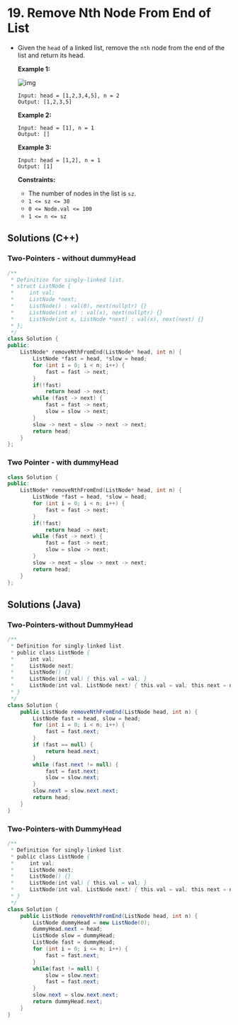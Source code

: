 # 19. Remove Nth Node From End of List
- Given the `head` of a linked list, remove the `nth` node from the end of the list and return its head.

   

  **Example 1:**

  ![img](https://assets.leetcode.com/uploads/2020/10/03/remove_ex1.jpg)

  ```
  Input: head = [1,2,3,4,5], n = 2
  Output: [1,2,3,5]
  ```

  **Example 2:**

  ```
  Input: head = [1], n = 1
  Output: []
  ```

  **Example 3:**

  ```
  Input: head = [1,2], n = 1
  Output: [1]
  ```

   

  **Constraints:**

  - The number of nodes in the list is `sz`.
  - `1 <= sz <= 30`
  - `0 <= Node.val <= 100`
  - `1 <= n <= sz`
## Solutions (C++)

### Two-Pointers - without dummyHead

```c++
/**
 * Definition for singly-linked list.
 * struct ListNode {
 *     int val;
 *     ListNode *next;
 *     ListNode() : val(0), next(nullptr) {}
 *     ListNode(int x) : val(x), next(nullptr) {}
 *     ListNode(int x, ListNode *next) : val(x), next(next) {}
 * };
 */
class Solution {
public:
    ListNode* removeNthFromEnd(ListNode* head, int n) {
        ListNode *fast = head, *slow = head;
        for (int i = 0; i < n; i++) {
            fast = fast -> next;
        }
        if(!fast)
            return head -> next;
        while (fast -> next) {
            fast = fast -> next;
            slow = slow -> next;
        }
        slow -> next = slow -> next -> next;
        return head;
    }
};
```

### Two Pointer - with dummyHead

```c++
class Solution {
public:
    ListNode* removeNthFromEnd(ListNode* head, int n) {
        ListNode *fast = head, *slow = head;
        for (int i = 0; i < n; i++) {
            fast = fast -> next;
        }
        if(!fast)
            return head -> next;
        while (fast -> next) {
            fast = fast -> next;
            slow = slow -> next;
        }
        slow -> next = slow -> next -> next;
        return head;
    }
};
```

## Solutions (Java)

### Two-Pointers-without DummyHead

```java
/**
 * Definition for singly-linked list.
 * public class ListNode {
 *     int val;
 *     ListNode next;
 *     ListNode() {}
 *     ListNode(int val) { this.val = val; }
 *     ListNode(int val, ListNode next) { this.val = val; this.next = next; }
 * }
 */
class Solution {
    public ListNode removeNthFromEnd(ListNode head, int n) {
        ListNode fast = head, slow = head;
        for (int i = 0; i < n; i++) {
            fast = fast.next;
        }
        if (fast == null) {
            return head.next;
        }
        while (fast.next != null) {
            fast = fast.next;
            slow = slow.next;
        }
        slow.next = slow.next.next;
        return head;
    }
}
```

### Two-Pointers-with DummyHead

```java
/**
 * Definition for singly-linked list.
 * public class ListNode {
 *     int val;
 *     ListNode next;
 *     ListNode() {}
 *     ListNode(int val) { this.val = val; }
 *     ListNode(int val, ListNode next) { this.val = val; this.next = next; }
 * }
 */
class Solution {
    public ListNode removeNthFromEnd(ListNode head, int n) {
        ListNode dummyHead = new ListNode(0);
        dummyHead.next = head;
        ListNode slow = dummyHead;
        ListNode fast = dummyHead;
        for (int i = 0; i <= n; i++) {
            fast = fast.next;
        }
        while(fast != null) {
            slow = slow.next;
            fast = fast.next;
        }
        slow.next = slow.next.next;
        return dummyHead.next;
    }
}
```





